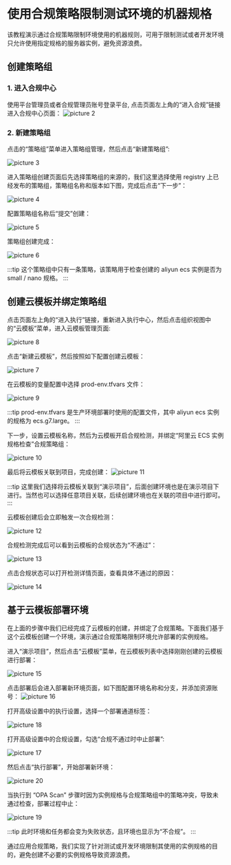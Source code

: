 # 使用合规策略限制测试环境的机器规格
该教程演示通过合规策略限制环境使用的机器规则，可用于限制测试或者开发环境只允许使用指定规格的服务器实例，避免资源浪费。

## 创建策略组
### 1. 进入合规中心
使用平台管理员或者合规管理员账号登录平台, 点击页面左上角的“进入合规”链接进入合规中心页面：
![picture 2](../images/57cf21801ec04467247b7a7bb44da0299e71fd181efcf5a1a641d0c9b0544477.png)  

### 2. 新建策略组
点击的“策略组”菜单进入策略组管理，然后点击“新建策略组”:

![picture 3](../images/ce234a05180c0ad3953ac6dabc9447959e5cf71418e0c9c17c1e39e8a037601f.png)  


进入策略组创建页面后先选择策略组的来源的，我们这里选择使用 registry 上已经发布的策略组，策略组名称和版本如下图，完成后点击“下一步”：

![picture 4](../images/99764dad4d3f03e3b6d95c3d903ac1c9877af1621a59b77bfa12f1d64d0a4864.png)  


配置策略组名称后“提交”创建：

![picture 5](../images/cc9b269fe721f90f410b42e4ffe8844d3d2644ba944a7abdee96682599d3a469.png)  

策略组创建完成：

![picture 6](../images/261f02361560b06432bfd4ecb24bdd5f20042efa7233e9c5a3276ee8d7cb3217.png)  

:::tip
这个策略组中只有一条策略，该策略用于检查创建的 aliyun ecs 实例是否为 small / nano 规格。
:::

## 创建云模板并绑定策略组
点击页面左上角的“进入执行”链接，重新进入执行中心，然后点击组织视图中的“云模板”菜单，进入云模板管理页面:

![picture 8](../images/202278d754d5156449aad09b14e661445ca48109607dc6a4f01d24c732e68416.png)  

点击“新建云模板”，然后按照如下配置创建云模板：

![picture 7](../images/92ddb868065e869a46ee9f62c27882ab8d8c1a19eca4c05973c34049a58cac98.png)  

在云模板的变量配置中选择 prod-env.tfvars 文件：

![picture 9](../images/ba1d63f6ec2404477bf63c2664d4f4f677e3f80e4f0099f8e55d440433fa4dc8.png)  

:::tip
prod-env.tfvars 是生产环境部署时使用的配置文件，其中 aliyun ecs 实例的规格为 ecs.g7.large。
:::

下一步，设置云模板名称，然后为云模板开启合规检测，并绑定“阿里云 ECS 实例规格检查”合规策略组：

![picture 10](../images/bc20e5edbfe1138d3f2d7a8604c04cf8550fe5ce20cd34d4085577f5a72f5769.png)  

最后将云模板关联到项目，完成创建：
![picture 11](../images/95fa52cb0dafe0353954e2caee73064a1dc12c466257194cfb651b103a6064d7.png)  

:::tip
这里我们选择将云模板关联到“演示项目”，后面创建环境也是在演示项目下进行。当然也可以选择任意项目关联，后续创建环境也在关联的项目中进行即可。
:::

云模板创建后会立即触发一次合规检测：

![picture 12](../images/934c16732117aa2dca985fff0f967239af55ea26aa33f6f9592fcc5eae2d3055.png)  

合规检测完成后可以看到云模板的合规状态为“不通过”：

![picture 13](../images/58b37e72370927544fa16bfa6c5ae1d1bac01b1479e1a01fc277244ad542dde5.png)  

点击合规状态可以打开检测详情页面，查看具体不通过的原因：

![picture 14](../images/f0c48db33fa8c87b8e2df2c2ee1db0c83f094bf4c6a52b8004b1d1ee9585a9ea.png)  


## 基于云模板部署环境
在上面的步骤中我们已经完成了云模板的创建，并绑定了合规策略。下面我们基于这个云模板创建一个环境，演示通过合规策略限制环境允许部署的实例规格。

进入“演示项目”，然后点击“云模板”菜单，在云模板列表中选择刚刚创建的云模板进行部署：

![picture 15](../images/adad5c412e9d0f52f11f118f4e4c615475853f197667eb2e1594bed37e92abda.png) 


点击部署后会进入部署新环境页面，如下图配置环境名称和分支，并添加资源账号：
![picture 16](../images/158b6e9efd27491338d3a7b9a3f0bfbdde68644d6a96d722fccbab2656d6f94b.png)  


打开高级设置中的执行设置，选择一个部署通道标签：

![picture 18](../images/64614107f15e966106fd1518a32748ac73a9d658fbb371baa1f05c03cd1e7577.png)  

打开高级设置中的合规设置，勾选“合规不通过时中止部署”:

![picture 17](../images/675b1c169509eb3ad057401ec5b0faf4c1dff6372c3bbd0a3c24701cc1d6ef03.png)  



然后点击“执行部署”，开始部署新环境：

![picture 20](../images/ce695a606a253ab27fb30701882f6e7aca322b51013998126569c4894d8624ae.png)  


当执行到 “OPA Scan” 步骤时因为实例规格与合规策略组中的策略冲突，导致未通过检查，部署过程中止：

![picture 19](../images/c9934e27899bcca2e609103f340ebf1c1abd77f13c5f8a011252609ae0e57109.png)  


:::tip
此时环境和任务都会变为失败状态，且环境也显示为“不合规”。
:::


通过应用合规策略，我们实现了针对测试或开发环境限制其使用的实例规格的目的，避免创建不必要的实例规格导致资源浪费。

